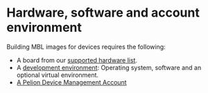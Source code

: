 # Hardware, software and account environment

Building MBL images for devices requires the following:

* A board from our [supported hardware list](../first-image/hardware.html).
* A [development environment](../first-image/development-environment.html): Operating system, software and an optional virtual environment.
* <a href="https://os.mbed.com/account/login/" target="_blank">A Pelion Device Management Account</a>
